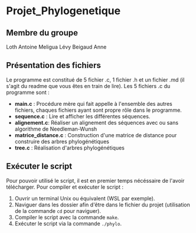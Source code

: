 # Projet_Phylogenetique

## Membre du groupe
Loth Antoine
Meligua Lévy
Beigaud Anne

## Présentation des fichiers
Le programme est constitué de 5 fichier .c, 1 fichier .h et un fichier .md (il s'agit du readme que vous êtes en train de lire).
Les 5 fichiers .c du programme sont :
- **main.c** : Procédure mère qui fait appelle à l'ensemble des autres fichiers, chaques fichiers ayant sont propre rôle dans le programme.
- **sequence.c** : Lire et afficher les différentes séquences.
- **alignement.c**: Réaliser un alignement des séquences avec ou sans algorithme de Needleman-Wunsh
- **matrice_distance.c** : Construction d'une matrice de distance pour construire des arbres phylogénétiques
- **tree.c** : Réalisation d'arbres phylogénétiques


## Exécuter le script

Pour pouvoir utilisé le script, il est en premier temps nécéssaire de l'avoir télécharger.
Pour compiler et exécuter le script : 

1) Ouvrir un terminal Unix ou équivalent (WSL par exemple).
2) Naviguer dans les dossier afin d'être dans le fichier du projet (utilisation de la commande ```cd``` pour naviguer).
3) Compiler le script avec la commande ```make```.
4) Exécuter le script via la commande ```./phylo```.